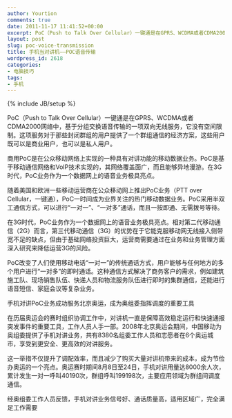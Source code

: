 ```yaml
---
author: Yourtion
comments: true
date: 2011-11-17 11:41:52+00:00
excerpt: PoC（Push to Talk Over Cellular）一键通是在GPRS、WCDMA或者CDMA2000网络中，基于分组交换语音传输的一项双向无线服务，它没有空间限制。这项服务对于那些封闭群组的用户提供了一个群组通信的经济方案，这些用户既可以是商业用户，也可以是私人用户。
layout: post
slug: poc-voice-transmission
title: 手机当对讲机——POC语音传输
wordpress_id: 2618
categories:
- 电脑技巧
tags:
- 手机
---
```

{% include JB/setup %}

PoC（Push to Talk Over Cellular）一键通是在GPRS、WCDMA或者CDMA2000网络中，基于分组交换语音传输的一项双向无线服务，它没有空间限制。这项服务对于那些封闭群组的用户提供了一个群组通信的经济方案，这些用户既可以是商业用户，也可以是私人用户。

商用PoC是在公众移动网络上实现的一种具有对讲功能的移动数据业务。PoC是基于移动通信网络和VoIP技术实现的，其网络覆盖面广，而且能够异地漫游。在3G时代，PoC业务作为一个数据网上的语音业务极具亮点。

随着美国和欧洲一些移动运营商在公众移动网上推出PoC业务（PTT over Cellular，一键通），PoC一时间成为业界关注的热门移动数据业务。PoC采用半双工通信方式，可以进行“一对一”、“一对多”通话，而且一按即通、无需拨号等待。

在3G时代，PoC业务作为一个数据网上的语音业务极具亮点。相对第二代移动通信（2G）而言，第三代移动通信（3G）的优势在于它能克服移动网无线接入侧带宽不足的缺点，但由于基础网络投资巨大，运营商需要通过在业务和业务管理方面深入研究来降低运营3G的风险。

PoC改变了人们使用移动电话“一对一”的传统通话方式，用户能够与任何地方的多个用户进行“一对多”的即时通话。这种通信方式解决了商务客户的需求，例如建筑施工队、现场销售队伍、快递人员和物流服务队伍进行即时的集群通信，还能进行语音短信、家庭会议等复杂业务。

手机对讲PoC业务成功服务北京奥运，成为奥组委指挥调度的重要工具

在历届奥运会的赛时组织协调工作中，对讲机一直是保障高效稳定运行和快速通报突发事件的重要工具，工作人员人手一部。2008年北京奥运会期间，中国移动为奥组委提供了手机对讲业务，共有8380名组委工作人员和志愿者在6个奥运城市，享受到更安全、更高效的对讲服务。

这一举措不仅提升了调配效率，而且减少了购买大量对讲机带来的成本，成为节俭办奥运的一个亮点。奥运赛时期间8月8日至24日，手机对讲用量达8000余人次，累计发生一对一呼叫40190次，群组呼叫199198次，主要应用领域为群组间调度通信。

经奥组委工作人员反馈，手机对讲业务信号好、通话质量高，适用区域广，完全满足工作需要
